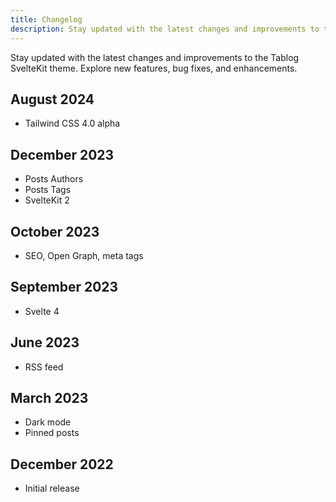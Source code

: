 ```yaml
---
title: Changelog
description: Stay updated with the latest changes and improvements to the Tablog SvelteKit theme. Explore new features, bug fixes, and enhancements.
---
```


Stay updated with the latest changes and improvements to the Tablog SvelteKit theme. Explore new features, bug fixes, and enhancements.

## August 2024

-   Tailwind CSS 4.0 alpha

## December 2023

-   Posts Authors
-   Posts Tags
-   SvelteKit 2

## October 2023

-   SEO, Open Graph, meta tags

## September 2023

-   Svelte 4

## June 2023

-   RSS feed

## March 2023

-   Dark mode
-   Pinned posts

## December 2022

-   Initial release
